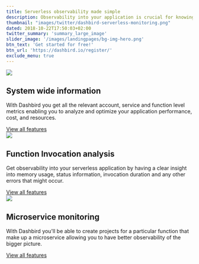 ```yaml
---
title: Serverless observability made simple
description: Observability into your application is crucial for knowing what's going on behind the scenes in a serverless environment.
thumbnail: "images/twitter/dashbird-serverless-monitoring.png"
dated: 2018-10-22T17:50:03+02:00
twitter_summary: 'summary_large_image'
slider_image: '/images/landingpages/bg-img-hero.png'
btn_text: 'Get started for free!'
btn_url: 'https://dashbird.io/register/'
exclude_menu: true
---
```


<div class="bg-white">
  	<section class="container pt-5 pb-10 landing-content">
		<div class="row pt-7">
			<div class="col-12 col-md-6 landing-img">
				<img src="/images/landingpages/landinf-instant-faluire.png">
			</div>
			<div class="col-12 col-md-6 landing-text">
				<div class="col-12 col-xs-10 col-sm-12 col-lg-10 landing-text-inner sf-ui-text">
					<h2 class="landing-titles ">System wide information</h2>
					<p>With Dashbird you get all the relevant account, service and function level metrics enabling you to analyze and optimize your application performance, cost, and resources.</p>
					<a href='/features' class='btn btn-outline-primary'>View all features</a>
				</div>
			</div>
		</div>
		<div class="row pt-7">
			<div class="col-12 col-md-6 landing-img">
				<img src="/images/landingpages/effortless-debugging.png">
			</div>
			<div class="col-12 col-md-6 landing-text">
				<div class="col-12 col-xs-10 col-sm-12 col-lg-10 landing-text-inner sf-ui-text">
					<h2 class="landing-titles ">Function Invocation analysis</h2>
					<p>Get observability into your serverless application by having a clear insight into memory usage, status information, invocation duration and any other errors that might occur.</p>
					<a href='/features' class='btn btn-outline-primary'>View all features</a>
				</div>
			</div>
		</div>
		<div class="row pt-7">
				<div class="col-12 col-md-6 landing-img">
					<img src="/images/landingpages/track-full-extent.png">
				</div>
				<div class="col-12 col-md-6 landing-text">
					<div class="col-12 col-xs-10 col-sm-12 col-lg-10 landing-text-inner sf-ui-text">
							<h2 class="landing-titles ">Microservice monitoring</h2>
							<p>With Dashbird you'll be able to create projects for a particular function that make up a microservice allowing you to have better observability of the bigger picture.</p>
							<a href='/features' class='btn btn-outline-primary'>View all features</a>
					</div>
				</div>
		</div>
  	</section>
 </div>
